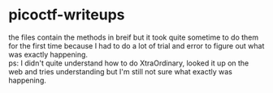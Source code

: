 # picoctf-writeups
the files contain the methods in breif but it took quite sometime to do them for the first time because I had to do a lot of trial and error to figure out what was exactly happening.<br>
ps: I didn't quite understand how to do XtraOrdinary, looked it up on the web and tries understanding but I'm still not sure what exactly was happening.
